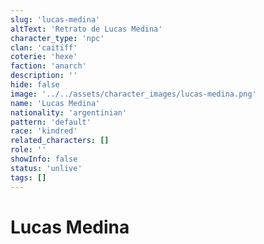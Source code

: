 ```yaml
---
slug: 'lucas-medina'
altText: 'Retrato de Lucas Medina'
character_type: 'npc'
clan: 'caitiff'
coterie: 'hexe'
faction: 'anarch'
description: ''
hide: false
image: '../../assets/character_images/lucas-medina.png'
name: 'Lucas Medina'
nationality: 'argentinian'
pattern: 'default'
race: 'kindred'
related_characters: []
role: ''
showInfo: false
status: 'unlive'
tags: []
---
```


# Lucas Medina
